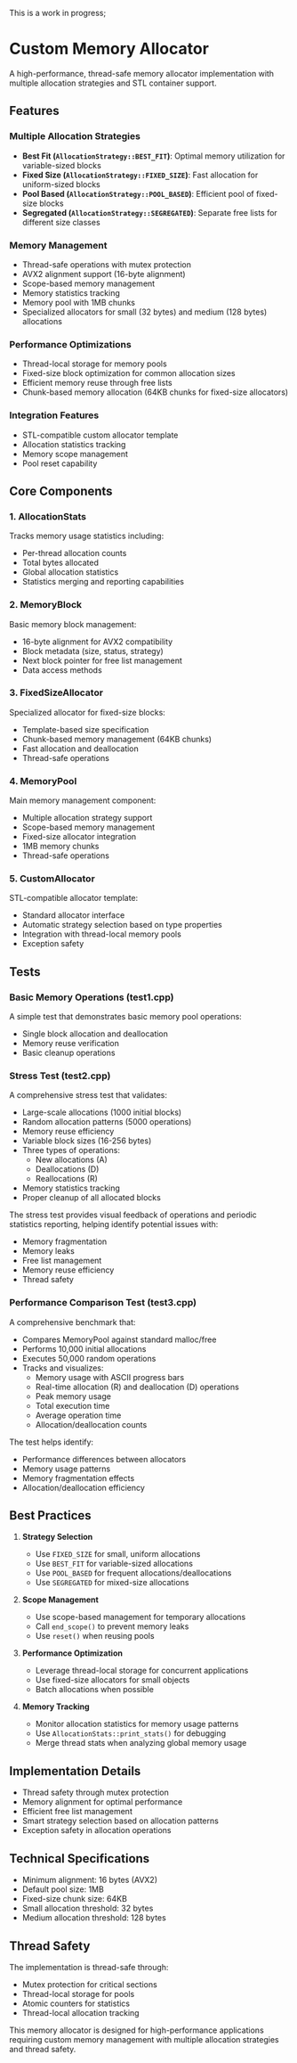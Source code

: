This is a work in progress;

# Custom Memory Allocator

A high-performance, thread-safe memory allocator implementation with multiple allocation strategies and STL container support.

## Features

### Multiple Allocation Strategies
- **Best Fit (`AllocationStrategy::BEST_FIT`)**: Optimal memory utilization for variable-sized blocks
- **Fixed Size (`AllocationStrategy::FIXED_SIZE`)**: Fast allocation for uniform-sized blocks
- **Pool Based (`AllocationStrategy::POOL_BASED`)**: Efficient pool of fixed-size blocks
- **Segregated (`AllocationStrategy::SEGREGATED`)**: Separate free lists for different size classes

### Memory Management
- Thread-safe operations with mutex protection
- AVX2 alignment support (16-byte alignment)
- Scope-based memory management
- Memory statistics tracking
- Memory pool with 1MB chunks
- Specialized allocators for small (32 bytes) and medium (128 bytes) allocations

### Performance Optimizations
- Thread-local storage for memory pools
- Fixed-size block optimization for common allocation sizes
- Efficient memory reuse through free lists
- Chunk-based memory allocation (64KB chunks for fixed-size allocators)

### Integration Features
- STL-compatible custom allocator template
- Allocation statistics tracking
- Memory scope management
- Pool reset capability

## Core Components

### 1. AllocationStats
Tracks memory usage statistics including:
- Per-thread allocation counts
- Total bytes allocated
- Global allocation statistics
- Statistics merging and reporting capabilities

### 2. MemoryBlock
Basic memory block management:
- 16-byte alignment for AVX2 compatibility
- Block metadata (size, status, strategy)
- Next block pointer for free list management
- Data access methods

### 3. FixedSizeAllocator<BlockSize>
Specialized allocator for fixed-size blocks:
- Template-based size specification
- Chunk-based memory management (64KB chunks)
- Fast allocation and deallocation
- Thread-safe operations

### 4. MemoryPool
Main memory management component:
- Multiple allocation strategy support
- Scope-based memory management
- Fixed-size allocator integration
- 1MB memory chunks
- Thread-safe operations

### 5. CustomAllocator<T>
STL-compatible allocator template:
- Standard allocator interface
- Automatic strategy selection based on type properties
- Integration with thread-local memory pools
- Exception safety

## Tests

### Basic Memory Operations (test1.cpp)
A simple test that demonstrates basic memory pool operations:
- Single block allocation and deallocation
- Memory reuse verification
- Basic cleanup operations

### Stress Test (test2.cpp)
A comprehensive stress test that validates:
- Large-scale allocations (1000 initial blocks)
- Random allocation patterns (5000 operations)
- Memory reuse efficiency
- Variable block sizes (16-256 bytes)
- Three types of operations:
  - New allocations (A)
  - Deallocations (D)
  - Reallocations (R)
- Memory statistics tracking
- Proper cleanup of all allocated blocks

The stress test provides visual feedback of operations and periodic statistics reporting, helping identify potential issues with:
- Memory fragmentation
- Memory leaks
- Free list management
- Memory reuse efficiency
- Thread safety

### Performance Comparison Test (test3.cpp)
A comprehensive benchmark that:
- Compares MemoryPool against standard malloc/free
- Performs 10,000 initial allocations
- Executes 50,000 random operations
- Tracks and visualizes:
  - Memory usage with ASCII progress bars
  - Real-time allocation (R) and deallocation (D) operations
  - Peak memory usage
  - Total execution time
  - Average operation time
  - Allocation/deallocation counts

The test helps identify:
- Performance differences between allocators
- Memory usage patterns
- Memory fragmentation effects
- Allocation/deallocation efficiency

## Best Practices

1. **Strategy Selection**
   - Use `FIXED_SIZE` for small, uniform allocations
   - Use `BEST_FIT` for variable-sized allocations
   - Use `POOL_BASED` for frequent allocations/deallocations
   - Use `SEGREGATED` for mixed-size allocations

2. **Scope Management**
   - Use scope-based management for temporary allocations
   - Call `end_scope()` to prevent memory leaks
   - Use `reset()` when reusing pools

3. **Performance Optimization**
   - Leverage thread-local storage for concurrent applications
   - Use fixed-size allocators for small objects
   - Batch allocations when possible

4. **Memory Tracking**
   - Monitor allocation statistics for memory usage patterns
   - Use `AllocationStats::print_stats()` for debugging
   - Merge thread stats when analyzing global memory usage

## Implementation Details

- Thread safety through mutex protection
- Memory alignment for optimal performance
- Efficient free list management
- Smart strategy selection based on allocation patterns
- Exception safety in allocation operations

## Technical Specifications

- Minimum alignment: 16 bytes (AVX2)
- Default pool size: 1MB
- Fixed-size chunk size: 64KB
- Small allocation threshold: 32 bytes
- Medium allocation threshold: 128 bytes

## Thread Safety

The implementation is thread-safe through:
- Mutex protection for critical sections
- Thread-local storage for pools
- Atomic counters for statistics
- Thread-local allocation tracking

This memory allocator is designed for high-performance applications requiring custom memory management with multiple allocation strategies and thread safety.
